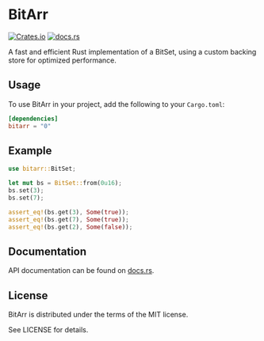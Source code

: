 # BitArr

[![Crates.io][crates-badge]][crates-url]
[![docs.rs][docs-badge]][docs-url]

A fast and efficient Rust implementation of a BitSet, using a custom backing store for optimized performance.

## Usage

To use BitArr in your project, add the following to your `Cargo.toml`:

```toml
[dependencies]
bitarr = "0"
```

## Example

```rust
use bitarr::BitSet;

let mut bs = BitSet::from(0u16);
bs.set(3);
bs.set(7);

assert_eq!(bs.get(3), Some(true));
assert_eq!(bs.get(7), Some(true));
assert_eq!(bs.get(2), Some(false));

```

## Documentation

API documentation can be found on [docs.rs][docs-url].

## License

BitArr is distributed under the terms of the MIT license.

See LICENSE for details.

[crates-badge]: https://img.shields.io/crates/v/bitarr.svg
[crates-url]: https://crates.io/crates/bitarr
[docs-badge]: https://docs.rs/bitarr/badge.svg
[docs-url]: https://docs.rs/bitarr/
